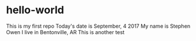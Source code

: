 # hello-world
This is my first repo
Today's date is September, 4 2017
My name is Stephen Owen
I live in Bentonville, AR
This is another test

